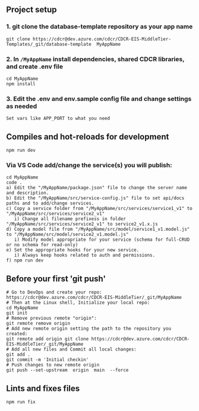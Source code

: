 ## Project setup

### 1. git clone the database-template repository as your app name

```
git clone https://cdcr@dev.azure.com/cdcr/CDCR-EIS-MiddleTier-Templates/_git/database-template  MyAppName
```

### 2. In `/MyAppName` install dependencies, shared CDCR libraries, and create .env file

```
cd MyAppName
npm install
```

### 3. Edit the .env and env.sample config file and change settings as needed

```
Set vars like APP_PORT to what you need

```
## Compiles and hot-reloads for development

```
npm run dev
```

### Via VS Code add/change the service(s) you will publish:

```
cd MyAppName
code .
a) Edit the "/MyAppName/package.json" file to change the server name and description.
b) Edit the "/MyAppName/src/service-config.js" file to set api/docs paths and to add/change services.
c) Copy a service folder from "/MyAppName/src/services/service1_v1" to "/MyAppName/src/services/service2_v1" 
   i) Change all filename prefixess in folder "/MyAppName/src/services/service2_v1" to service2_v1.x.js
d) Copy a model file from "/MyAppName/src/model/service1_v1.model.js" to "/MyAppName/src/model/service2_v1.model.js" 
   i) Modify model appropriate for your service (schema for full-CRUD or no schema for read-only)
e) Set the appropriate hooks for your new service.
   i) Always keep hooks related to auth and permissions.
f) npm run dev
```

## Before your first 'git push'

```
# Go to DevOps and create your repo:
https://cdcr@dev.azure.com/cdcr/CDCR-EIS-MiddleTier/_git/MyAppName
# Then at the Linux shell, Initialize your local repo:
cd MyAppName
git init
# Remove previous remote "origin":
git remote remove origin
# Add new remote origin setting the path to the repository you created:
git remote add origin git clone https://cdcr@dev.azure.com/cdcr/CDCR-EIS-MiddleTier/_git/MyAppName
# Add all new files and Commit all local changes:
git add .
git commit -m 'Initial checkin'
# Push changes to new remote origin
git push --set-upstream  origin  main  --force 
```

## Lints and fixes files

```
npm run fix
```
